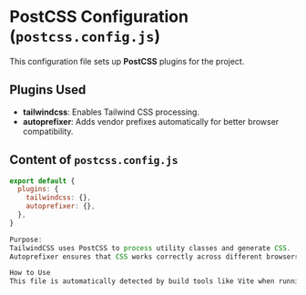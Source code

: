 # PostCSS Configuration (`postcss.config.js`)

This configuration file sets up **PostCSS** plugins for the project.

## Plugins Used

- **tailwindcss**: Enables Tailwind CSS processing.
- **autoprefixer**: Adds vendor prefixes automatically for better browser compatibility.

## Content of `postcss.config.js`

```js
export default {
  plugins: {
    tailwindcss: {},
    autoprefixer: {},
  },
}

Purpose: 
TailwindCSS uses PostCSS to process utility classes and generate CSS.
Autoprefixer ensures that CSS works correctly across different browsers by adding necessary vendor prefixes.

How to Use
This file is automatically detected by build tools like Vite when running the development server or building the project.